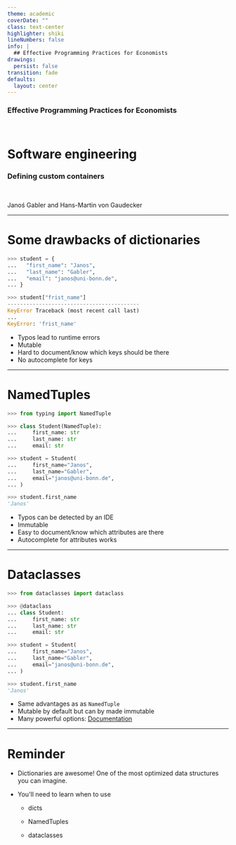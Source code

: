 ```yaml
---
theme: academic
coverDate: ""
class: text-center
highlighter: shiki
lineNumbers: false
info: |
  ## Effective Programming Practices for Economists
drawings:
  persist: false
transition: fade
defaults:
  layout: center
---
```


### Effective Programming Practices for Economists

<br/>

# Software engineering

### Defining custom containers

<br/>

Janoś Gabler and Hans-Martin von Gaudecker

---

# Some drawbacks of dictionaries

<div class="grid grid-cols-2 gap-4">
<div>

```python
>>> student = {
...   "first_name": "Janos",
...   "last_name": "Gabler",
...   "email": "janos@uni-bonn.de",
... }

>>> student["frist_name"]
------------------------------------------
KeyError Traceback (most recent call last)
...
KeyError: 'frist_name'
```

</div>
<div>

- Typos lead to runtime errors
- Mutable
- Hard to document/know which keys should be there
- No autocomplete for keys

</div>
</div>

---

# NamedTuples

<div class="flex gap-12">
<div>

```python
>>> from typing import NamedTuple

>>> class Student(NamedTuple):
...     first_name: str
...     last_name: str
...     email: str

>>> student = Student(
...     first_name="Janos",
...     last_name="Gabler",
...     email="janos@uni-bonn.de",
... )

>>> student.first_name
'Janos'
```

</div>
<div>

- Typos can be detected by an IDE
- Immutable
- Easy to document/know which attributes are there
- Autocomplete for attributes works

</div>
</div>

---

# Dataclasses

<div class="grid grid-cols-2 gap-4">
<div>

```python
>>> from dataclasses import dataclass

>>> @dataclass
... class Student:
...     first_name: str
...     last_name: str
...     email: str

>>> student = Student(
...     first_name="Janos",
...     last_name="Gabler",
...     email="janos@uni-bonn.de",
... )

>>> student.first_name
'Janos'
```

</div>
<div>

- Same advantages as as `NamedTuple`
- Mutable by default but can by made immutable
- Many powerful options: [Documentation](https://docs.python.org/3/library/dataclasses.html)

</div>
</div>

---

# Reminder

- Dictionaries are awesome! One of the most optimized data structures you can imagine.

- You'll need to learn when to use

  - dicts

  - NamedTuples

  - dataclasses
